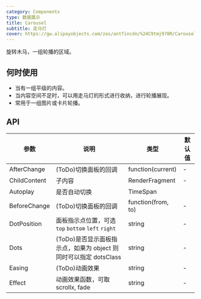 ```yaml
---
category: Components
type: 数据展示
title: Carousel
subtitle: 走马灯
cover: https://gw.alipayobjects.com/zos/antfincdn/%24C9tmj978R/Carousel.svg
---
```


旋转木马，一组轮播的区域。

## 何时使用

- 当有一组平级的内容。
- 当内容空间不足时，可以用走马灯的形式进行收纳，进行轮播展现。
- 常用于一组图片或卡片轮播。



## API

| 参数             | 说明                                         | 类型          | 默认值    |
| ---------------- | -------------------------------------------- | ------------- | --------- |
| AfterChange | (ToDo)切换面板的回调 | function(current)        | -         |
| ChildContent | 子内容 | RenderFragment        | -         |
| Autoplay   | 是否自动切换 | TimeSpan         |
| BeforeChange    | (ToDo)切换面板的回调 | function(from, to)         |-       |
| DotPosition |	面板指示点位置，可选 `top` `bottom` `left` `right` | string  | -  |
| Dots | (ToDo)是否显示面板指示点，如果为 object 则同时可以指定 dotsClass    | string | -  |
| Easing | (ToDo)动画效果   | string        | -         |
| Effect | 动画效果函数，可取 scrollx, fade | string        | -         |

